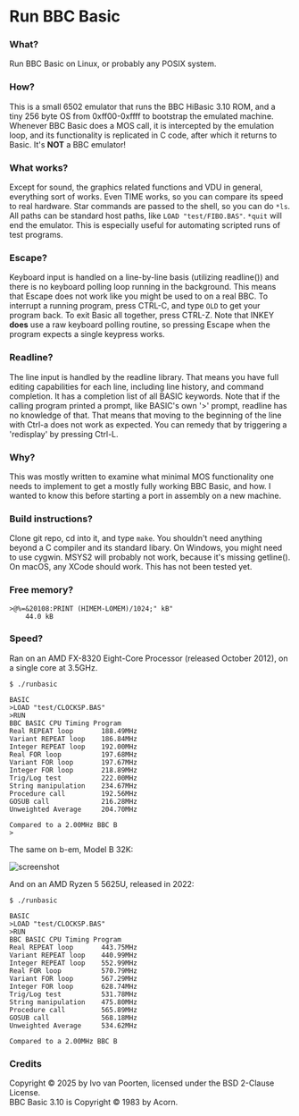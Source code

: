 # Run BBC Basic

### What?

Run BBC Basic on Linux, or probably any POSIX system.

### How?

This is a small 6502 emulator that runs the BBC HiBasic 3.10 ROM, and a tiny 256 byte OS from 0xff00-0xffff to bootstrap the emulated machine.
Whenever BBC Basic does a MOS call, it is intercepted by the emulation loop, and its functionality is replicated in C code, after which it returns to Basic.
It's **NOT** a BBC emulator!

### What works?

Except for sound, the graphics related functions and VDU in general, everything sort of works.
Even TIME works, so you can compare its speed to real hardware.
Star commands are passed to the shell, so you can do ```*ls```.
All paths can be standard host paths, like ```LOAD "test/FIBO.BAS"```.
```*quit``` will end the emulator.
This is especially useful for automating scripted runs of test programs.

### Escape?

Keyboard input is handled on a line-by-line basis (utilizing readline()) and there is no keyboard polling loop running in the background.
This means that Escape does not work like you might be used to on a real BBC.
To interrupt a running program, press CTRL-C, and type ```OLD``` to get your program back.
To exit Basic all together, press CTRL-Z.
Note that INKEY **does** use a raw keyboard polling routine, so pressing Escape when the program expects a single keypress works.

### Readline?

The line input is handled by the readline library.
That means you have full editing capabilities for each line, including line history, and command completion.
It has a completion list of all BASIC keywords.
Note that if the calling program printed a prompt, like BASIC's own '>' prompt, readline has no knowledge of that.
That means that moving to the beginning of the line with Ctrl-a does not work as expected. You can remedy that by triggering a 'redisplay'
by pressing Ctrl-L.

### Why?

This was mostly written to examine what minimal MOS functionality one needs to implement to get a mostly fully working BBC Basic, and how.
I wanted to know this before starting a port in assembly on a new machine.

### Build instructions?

Clone git repo, cd into it, and type ```make```. You shouldn't need anything beyond a C compiler and its standard libary.
On Windows, you might need to use cygwin. MSYS2 will probably not work, because it's missing getline().
On macOS, any XCode should work. This has not been tested yet.

### Free memory?

```
>@%=&20108:PRINT (HIMEM-LOMEM)/1024;" kB"
    44.0 kB
```

### Speed?

Ran on an AMD FX-8320 Eight-Core Processor (released October 2012), on a single core at 3.5GHz.

```
$ ./runbasic 

BASIC
>LOAD "test/CLOCKSP.BAS"
>RUN
BBC BASIC CPU Timing Program
Real REPEAT loop       188.49MHz
Variant REPEAT loop    186.84MHz
Integer REPEAT loop    192.00MHz
Real FOR loop          197.68MHz
Variant FOR loop       197.67MHz
Integer FOR loop       218.89MHz
Trig/Log test          222.00MHz
String manipulation    234.67MHz
Procedure call         192.56MHz
GOSUB call             216.28MHz
Unweighted Average     204.70MHz

Compared to a 2.00MHz BBC B
>
```

The same on b-em, Model B 32K:

![screenshot](doc/b-em-clocksp.png)

And on an AMD Ryzen 5 5625U, released in 2022:

```
$ ./runbasic

BASIC
>LOAD "test/CLOCKSP.BAS"
>RUN
BBC BASIC CPU Timing Program
Real REPEAT loop       443.75MHz
Variant REPEAT loop    440.99MHz
Integer REPEAT loop    552.99MHz
Real FOR loop          570.79MHz
Variant FOR loop       567.29MHz
Integer FOR loop       628.74MHz
Trig/Log test          531.78MHz
String manipulation    475.80MHz
Procedure call         565.89MHz
GOSUB call             568.18MHz
Unweighted Average     534.62MHz

Compared to a 2.00MHz BBC B
```

### Credits

Copyright © 2025 by Ivo van Poorten, licensed under the BSD 2-Clause License.  
BBC Basic 3.10 is Copyright © 1983 by Acorn.
